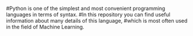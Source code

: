 #Python is one of the simplest and most convenient programming languages in terms of syntax. 
#In this repository you can find useful information about many details of this language,
#which is most often used in the field of Machine Learning.
